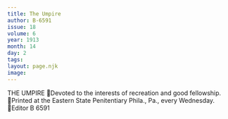 ```yaml
---
title: The Umpire
author: B-6591
issue: 18
volume: 6
year: 1913
month: 14
day: 2
tags:
layout: page.njk
image:
---
```

THE UMPIRE Devoted to the interests of recreation and good fellowship. Printed at the Eastern State Penitentiary Phila., Pa., every Wednesday. Editor B 6591 
